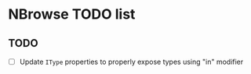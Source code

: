 NBrowse TODO list
=================

TODO
----

- [ ] Update `IType` properties to properly expose types using "in" modifier

